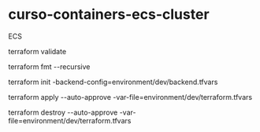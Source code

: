 # curso-containers-ecs-cluster
ECS


terraform validate

terraform fmt --recursive

terraform init -backend-config=environment/dev/backend.tfvars

terraform apply --auto-approve -var-file=environment/dev/terraform.tfvars

terraform destroy --auto-approve -var-file=environment/dev/terraform.tfvars